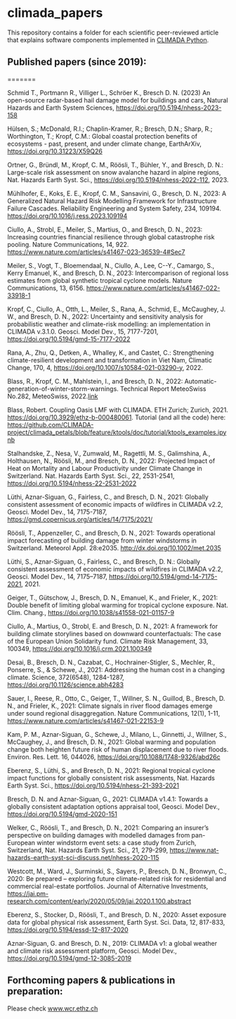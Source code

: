 # climada_papers

This repository contains a folder for each scientific peer-reviewed article that explains software components implemented in [CLIMADA Python](https://github.com/CLIMADA-project/climada_python).

## Published papers (since 2019):

=======

Schmid T., Portmann R., Villiger L., Schröer K., Bresch D. N. (2023) An open-source radar-based hail damage model for buildings and cars, Natural Hazards and Earth System Sciences, https://doi.org/10.5194/nhess-2023-158

Hülsen, S.; McDonald, R.I.; Chaplin-Kramer, R.; Bresch, D.N.; Sharp, R.; Worthington, T.; Kropf, C.M.: Global coastal protection benefits of ecosystems - past, present, and under climate change, EarthArXiv, https://doi.org/10.31223/X59Q26 

Ortner, G., Bründl, M., Kropf, C. M., Röösli, T., Bühler, Y., and Bresch, D. N.: Large-scale risk assessment on snow avalanche hazard in alpine regions, Nat. Hazards Earth Syst. Sci., https://doi.org/10.5194/nhess-2022-112, 2023. 

Mühlhofer, E., Koks, E. E., Kropf, C. M., Sansavini, G., Bresch, D. N., 2023: A Generalized Natural Hazard Risk Modelling Framework for Infrastructure Failure Cascades. Reliability Engineering and System Safety, 234, 109194. https://doi.org/10.1016/j.ress.2023.109194

Ciullo, A., Strobl, E., Meiler, S., Martius, O., and Bresch, D. N., 2023: Increasing countries financial resilience through global catastrophe risk pooling. Nature Communications, 14, 922. https://www.nature.com/articles/s41467-023-36539-4#Sec7

Meiler, S., Vogt, T., Bloemendaal, N., Ciullo, A., Lee, C--Y., Camargo, S., Kerry Emanuel, K., and Bresch, D. N., 2023: Intercomparison of regional loss estimates from global synthetic tropical cyclone models. Nature Communications, 13, 6156. https://www.nature.com/articles/s41467-022-33918-1

Kropf, C., Ciullo, A., Otth, L., Meiler, S., Rana, A., Schmid, E., McCaughey, J. W., and Bresch, D. N., 2022: Uncertainty and sensitivity analysis for probabilistic weather and climate-risk modelling: an implementation in CLIMADA v.3.1.0. Geosci. Model Dev., 15, 7177-7201, https://doi.org/10.5194/gmd-15-7177-2022 

Rana, A., Zhu, Q., Detken, A., Whalley, K., and Castet, C.: Strengthening climate-resilient development and transformation in Viet Nam, Climatic Change, 170, 4, https://doi.org/10.1007/s10584-021-03290-y, 2022.

Blass, R., Kropf, C. M., Mahlstein, I., and Bresch, D. N., 2022: Automatic-generation-of-winter-storm-warnings. Technical Report MeteoSwiss No.282, MeteoSwiss, 2022.[link](https://www.meteoschweiz.admin.ch/home/service-und-publikationen/publikationen.subpage.html/de/data/publications/2022/6/automatic-generation-of-winter-storm-warnings.html)

Blass, Robert. Coupling Oasis LMF with CLIMADA. ETH Zurich; Zurich, 2021. https://doi.org/10.3929/ethz-b-000480061. Tutorial (and all the code) here: https://github.com/CLIMADA-project/climada_petals/blob/feature/ktools/doc/tutorial/ktools_examples.ipynb

Stalhandske, Z., Nesa, V., Zumwald, M., Ragettli, M. S., Galimshina, A., Holthausen, N., Röösli, M., and Bresch, D. N., 2022: Projected Impact of Heat on Mortality and Labour Productivity under Climate Change in Switzerland. Nat. Hazards Earth Syst. Sci., 22, 2531-2541, https://doi.org/10.5194/nhess-22-2531-2022 

Lüthi, Aznar-Siguan, G., Fairless, C., and Bresch, D. N., 2021: Globally consistent assessment of economic impacts of wildfires in CLIMADA v2.2, Geosci. Model Dev., 14, 7175-7187, https://gmd.copernicus.org/articles/14/7175/2021/

Röösli, T., Appenzeller, C., and Bresch, D. N., 2021: Towards operational impact forecasting of building damage from winter windstorms in Switzerland. Meteorol Appl. 28:e2035. http://dx.doi.org/10.1002/met.2035 

Lüthi, S., Aznar-Siguan, G., Fairless, C., and Bresch, D. N.: Globally consistent assessment of economic impacts of wildfires in CLIMADA v2.2, Geosci. Model Dev., 14, 7175–7187, https://doi.org/10.5194/gmd-14-7175-2021, 2021.

Geiger, T., Gütschow, J., Bresch, D. N., Emanuel, K., and Frieler, K., 2021: Double benefit of limiting global warming for tropical cyclone exposure. Nat. Clim. Chang., https://doi.org/10.1038/s41558-021-01157-9 

Ciullo, A., Martius, O., Strobl, E. and Bresch, D. N., 2021: A framework for building climate storylines based on downward counterfactuals: The case of the European Union Solidarity fund. Climate Risk Management, 33, 100349, https://doi.org/10.1016/j.crm.2021.100349 

Desai, B., Bresch, D. N., Cazabat, C., Hochrainer-Stigler, S., Mechler, R., Ponserre, S., & Schewe, J., 2021: Addressing the human cost in a changing climate. Science, 372(6548), 1284-1287, https://doi.org/10.1126/science.abh4283 

Sauer, I., Reese, R., Otto, C., Geiger, T., Willner, S. N., Guillod, B., Bresch, D. N., and Frieler, K., 2021: Climate signals in river flood damages emerge under sound regional disaggregation. Nature Communications, 12(1), 1-11, https://www.nature.com/articles/s41467-021-22153-9

Kam, P. M., Aznar-Siguan, G., Schewe, J., Milano, L., Ginnetti, J., Willner, S., McCaughey, J., and Bresch, D. N., 2021: Global warming and population change both heighten future risk of human displacement due to river floods. Environ. Res. Lett. 16, 044026, https://doi.org/10.1088/1748-9326/abd26c

Eberenz, S., Lüthi, S., and Bresch, D. N., 2021: Regional tropical cyclone impact functions for globally consistent risk assessments, Nat. Hazards Earth Syst. Sci., https://doi.org/10.5194/nhess-21-393-2021 

Bresch, D. N. and Aznar-Siguan, G., 2021: CLIMADA v1.4.1: Towards a globally consistent adaptation options appraisal tool, Geosci. Model Dev., https://doi.org/10.5194/gmd-2020-151 

Welker, C., Röösli, T., and Bresch, D. N., 2021: Comparing an insurer’s perspective on building damages with modelled damages from pan-European winter windstorm event sets: a case study from Zurich, Switzerland, Nat. Hazards Earth Syst. Sci., 21, 279-299, https://www.nat-hazards-earth-syst-sci-discuss.net/nhess-2020-115

Westcott, M., Ward, J., Surminski, S., Sayers, P., Bresch, D. N., Bronwyn, C., 2020: Be prepared – exploring future climate-related risk for residential and commercial real-estate portfolios. Journal of Alternative Investments, https://jai.pm-research.com/content/early/2020/05/09/jai.2020.1.100.abstract 

Eberenz, S., Stocker, D., Röösli, T., and Bresch, D. N., 2020: Asset exposure data for global physical risk assessment, Earth Syst. Sci. Data, 12, 817-833, https://doi.org/10.5194/essd-12-817-2020

Aznar-Siguan, G. and Bresch, D. N., 2019: CLIMADA v1: a global weather and climate risk assessment platform, Geosci. Model Dev., https://doi.org/10.5194/gmd-12-3085-2019

## Forthcoming papers & publications in preparation:

Please check www.wcr.ethz.ch
